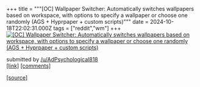 +++
title = """[OC] Wallpaper Switcher: Automatically switches wallpapers based on workspace, with options to specify a wallpaper or choose one randomly (AGS + Hyprpaper + custom scripts)"""
date = 2024-10-18T22:02:31.000Z
tags = ["reddit","wm"]
+++
[![[OC] Wallpaper Switcher: Automatically switches wallpapers based on workspace, with options to specify a wallpaper or choose one randomly (AGS + Hyprpaper + custom scripts)](https://a.thumbs.redditmedia.com/7ZgmIq5yeyjAeWPGHc67RH339DOjDtJh28sEqQnRDV8.jpg "[OC] Wallpaper Switcher: Automatically switches wallpapers based on workspace, with options to specify a wallpaper or choose one randomly (AGS + Hyprpaper + custom scripts)")](https://www.reddit.com/r/unixporn/comments/1g6txc1/oc_wallpaper_switcher_automatically_switches/)

submitted by [/u/AdPsychological818](https://www.reddit.com/user/AdPsychological818)  
[\[link\]](https://www.reddit.com/gallery/1g6txc1) [\[comments\]](https://www.reddit.com/r/unixporn/comments/1g6txc1/oc_wallpaper_switcher_automatically_switches/)

[[source]](https://www.reddit.com/r/unixporn/comments/1g6txc1/oc_wallpaper_switcher_automatically_switches/)
